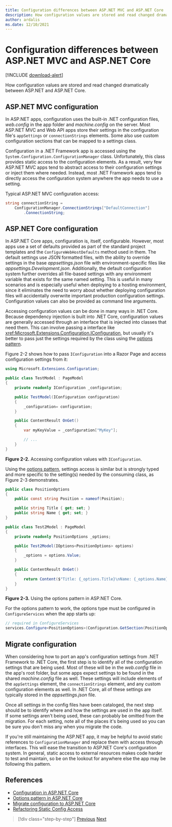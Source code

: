 ```yaml
---
title: Configuration differences between ASP.NET MVC and ASP.NET Core
description: How configuration values are stored and read changed dramatically between ASP.NET and ASP.NET Core. This section examines the details and how to migrate configuration from ASP.NET to ASP.NET Core.
author: ardalis
ms.date: 12/10/2021
---
```


# Configuration differences between ASP.NET MVC and ASP.NET Core

[!INCLUDE [download-alert](includes/download-alert.md)]

How configuration values are stored and read changed dramatically between ASP.NET and ASP.NET Core.

## ASP.NET MVC configuration

In ASP.NET apps, configuration uses the built-in .NET configuration files, *web.config* in the app folder and *machine.config* on the server. Most ASP.NET MVC and Web API apps store their settings in the configuration file's `appSettings` or `connectionStrings` elements. Some also use custom configuration sections that can be mapped to a settings class.

Configuration in a .NET Framework app is accessed using the `System.Configuration.ConfigurationManager` class. Unfortunately, this class provides static access to the configuration elements. As a result, very few ASP.NET MVC apps tend to abstract access to their configuration settings or inject them where needed. Instead, most .NET Framework apps tend to directly access the configuration system anywhere the app needs to use a setting.

Typical ASP.NET MVC configuration access:

```csharp
string connectionString =
    ConfigurationManager.ConnectionStrings["DefaultConnection"]
        .ConnectionString;
```

## ASP.NET Core configuration

In ASP.NET Core apps, configuration is, itself, configurable. However, most apps use a set of defaults provided as part of the standard project templates and the `ConfigureWebHostDefaults` method used in them. The default settings use JSON formatted files, with the ability to override settings in the base *appsettings.json* file with environment-specific files like *appsettings.Development.json*. Additionally, the default configuration system further overrides all file-based settings with any environment variable that exists for the same named setting. This is useful in many scenarios and is especially useful when deploying to a hosting environment, since it eliminates the need to worry about whether deploying configuration files will accidentally overwrite important production configuration settings. Configuration values can also be provided as command line arguments.

Accessing configuration values can be done in many ways in .NET Core. Because dependency injection is built into .NET Core, configuration values are generally accessed through an interface that is injected into classes that need them. This can involve passing a interface like <xref:Microsoft.Extensions.Configuration.IConfiguration>, but usually it's better to pass just the settings required by the class using the [options pattern](/aspnet/core/fundamentals/configuration/options).

Figure 2-2 shows how to pass `IConfiguration` into a Razor Page and access configuration settings from it:

```csharp
using Microsoft.Extensions.Configuration;

public class TestModel : PageModel
{
    private readonly IConfiguration _configuration;

    public TestModel(IConfiguration configuration)
    {
        _configuration= configuration;
    }

    public ContentResult OnGet()
    {
        var myKeyValue = _configuration["MyKey"];

        // ...
    }
}
```

**Figure 2-2.** Accessing configuration values with `IConfiguration`.

Using the [options pattern](../../core/extensions/options.md), settings access is similar but is strongly typed and more specific to the setting(s) needed by the consuming class, as Figure 2-3 demonstrates.

```csharp
public class PositionOptions
{
    public const string Position = nameof(Position);

    public string Title { get; set; }
    public string Name { get; set; }
}

public class Test2Model : PageModel
{
    private readonly PositionOptions _options;

    public Test2Model(IOptions<PositionOptions> options)
    {
        _options = options.Value;
    }

    public ContentResult OnGet()
    {
        return Content($"Title: {_options.Title}\nName: {_options.Name}");
    }
}
```

**Figure 2-3.** Using the options pattern in ASP.NET Core.

For the options pattern to work, the options type must be configured in `ConfigureServices` when the app starts up:

```csharp
// required in ConfigureServices
services.Configure<PositionOptions>(Configuration.GetSection(PositionOptions.Position));
```

## Migrate configuration

When considering how to port an app's configuration settings from .NET Framework to .NET Core, the first step is to identify all of the configuration settings that are being used. Most of these will be in the *web.config* file in the app's root folder, but some apps expect settings to be found in the shared *machine.config* file as well. These settings will include elements of the `appSettings` element, the `connectionStrings` element, and any custom configuration elements as well. In .NET Core, all of these settings are typically stored in the *appsettings.json* file.

Once all settings in the config files have been cataloged, the next step should be to identify where and how the settings are used in the app itself. If some settings aren't being used, these can probably be omitted from the migration. For each setting, note all of the places it's being used so you can be sure you don't miss any when you migrate the code.

If you're still maintaining the ASP.NET app, it may be helpful to avoid static references to `ConfigurationManager` and replace them with access through interfaces. This will ease the transition to ASP.NET Core's configuration system. In general, static access to external resources makes code harder to test and maintain, so be on the lookout for anywhere else the app may be following this pattern.

## References

- [Configuration in ASP.NET Core](/aspnet/core/fundamentals/configuration/)
- [Options pattern in ASP.NET Core](/aspnet/core/fundamentals/configuration/options)
- [Migrate configuration to ASP.NET Core](/aspnet/core/migration/configuration)
- [Refactoring Static Config Access](https://ardalis.com/refactoring-static-config-access/)

>[!div class="step-by-step"]
>[Previous](middleware-modules-handlers.md)
>[Next](routing-differences.md)
